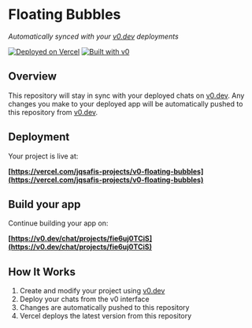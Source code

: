 # Floating Bubbles

*Automatically synced with your [v0.dev](https://v0.dev) deployments*

[![Deployed on Vercel](https://img.shields.io/badge/Deployed%20on-Vercel-black?style=for-the-badge&logo=vercel)](https://vercel.com/jqsafis-projects/v0-floating-bubbles)
[![Built with v0](https://img.shields.io/badge/Built%20with-v0.dev-black?style=for-the-badge)](https://v0.dev/chat/projects/fie6uj0TCiS)

## Overview

This repository will stay in sync with your deployed chats on [v0.dev](https://v0.dev).
Any changes you make to your deployed app will be automatically pushed to this repository from [v0.dev](https://v0.dev).

## Deployment

Your project is live at:

**[https://vercel.com/jqsafis-projects/v0-floating-bubbles](https://vercel.com/jqsafis-projects/v0-floating-bubbles)**

## Build your app

Continue building your app on:

**[https://v0.dev/chat/projects/fie6uj0TCiS](https://v0.dev/chat/projects/fie6uj0TCiS)**

## How It Works

1. Create and modify your project using [v0.dev](https://v0.dev)
2. Deploy your chats from the v0 interface
3. Changes are automatically pushed to this repository
4. Vercel deploys the latest version from this repository
